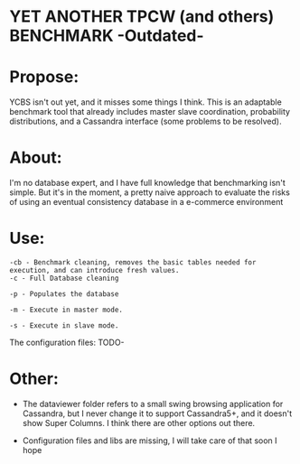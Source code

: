 YET ANOTHER TPCW (and others) BENCHMARK
-Outdated-
=========================

# Propose:
YCBS isn't out yet, and it misses some things I think. This is an adaptable benchmark tool that already includes master slave coordination, probability distributions, and a Cassandra interface (some problems to be resolved).

# About: 
I'm no database expert, and I have full knowledge that benchmarking isn't simple. But it's in the moment, a pretty naive approach to evaluate the risks of using an eventual consistency database in a e-commerce environment 

# Use:
	-cb - Benchmark cleaning, removes the basic tables needed for execution, and can introduce fresh values. 
	-c - Full Database cleaning

	-p - Populates the database
	
	-m - Execute in master mode.
	
	-s - Execute in slave mode. 

The configuration files: 
	TODO-  	 

# Other:
 - The dataviewer folder refers to a small swing browsing application for Cassandra, but I never change it to support Cassandra5+, and it doesn't show Super Columns. I think there are other options out there.

- Configuration files and libs are missing, I will take care of that soon I hope 	